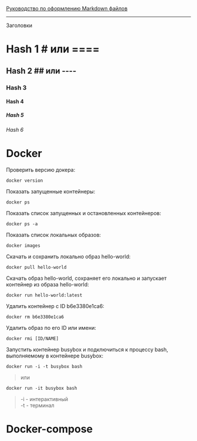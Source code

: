 [Руководство по оформлению Markdown файлов](https://gist.github.com/Jekins/2bf2d0638163f1294637 "Официальный FAQ")

-----------

Заголовки
# Hash 1 # или ====
## Hash 2 ## или ----
### Hash 3 
#### Hash 4
##### Hash 5
###### Hash 6

Docker
=======
Проверить версию докера:

    docker version

Показать запущенные контейнеры:

    docker ps

Показать список запущенных и остановленных контейнеров:

    docker ps -a

Показать список локальных образов:

    docker images

Скачать и сохранить локально образ hello-world:

    docker pull hello-world 

Скачать образ hello-world, сохраняет его локально и запускает контейнер из образа hello-world:

    docker run hello-world:latest

Удалить контейнер с ID b6e3380e1ca6:

    docker rm b6e3380e1ca6

Удалить образ по его ID или имени:

    docker rmi [ID/NAME]

Запустить контейнер busybox и подключиться к процессу bash, выполняемому в контейнере busybox:

    docker run -i -t busybox bash
> или

    docker run -it busybox bash

> -i - интерактивный </br>
> -t - терминал


Docker-compose
=============